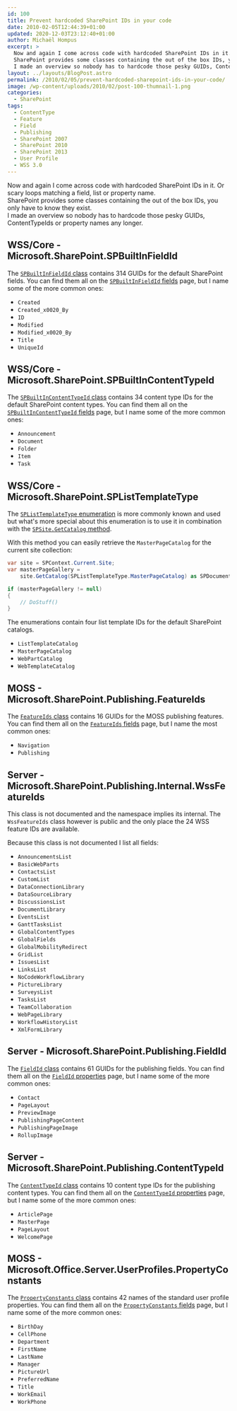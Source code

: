 ```yaml
---
id: 100
title: Prevent hardcoded SharePoint IDs in your code
date: 2010-02-05T12:44:39+01:00
updated: 2020-12-03T23:12:40+01:00
author: Michaël Hompus
excerpt: >
  Now and again I come across code with hardcoded SharePoint IDs in it. Or scary loops matching a field, list or property name.
  SharePoint provides some classes containing the out of the box IDs, you only have to know they exist.
  I made an overview so nobody has to hardcode those pesky GUIDs, ContentTypeId's or property names.
layout: ../layouts/BlogPost.astro
permalink: /2010/02/05/prevent-hardcoded-sharepoint-ids-in-your-code/
image: /wp-content/uploads/2010/02/post-100-thumnail-1.png
categories:
  - SharePoint
tags:
  - ContentType
  - Feature
  - Field
  - Publishing
  - SharePoint 2007
  - SharePoint 2010
  - SharePoint 2013
  - User Profile
  - WSS 3.0
---
```


Now and again I come across code with hardcoded SharePoint IDs in it.
Or scary loops matching a field, list or property name.  
SharePoint provides some classes containing the out of the box IDs, you only have to know they exist.  
I made an overview so nobody has to hardcode those pesky GUIDs, ContentTypeIds or property names any longer.

<!--more-->

## WSS/Core - Microsoft.SharePoint.SPBuiltInFieldId

The [`SPBuiltInFieldId` class][SP_BUILT_IN_FIELD_ID_CLASS] contains 314 GUIDs for the default SharePoint fields.
You can find them all on the [`SPBuiltInFieldId` fields][SP_BUILT_IN_FIELD_ID_FIELDS] page, but I name some of the more common ones:

* `Created`
* `Created_x0020_By`
* `ID`
* `Modified`
* `Modified_x0020_By`
* `Title`
* `UniqueId`

## WSS/Core - Microsoft.SharePoint.SPBuiltInContentTypeId

The [`SPBuiltInContentTypeId` class][SP_BUILT_IN_CONTENT_TYPE_ID_CLASS] contains 34 content type IDs for the default SharePoint content types.
You can find them all on the [`SPBuiltInContentTypeId` fields][SP_BUILT_IN_CONTENT_TYPE_ID_FIELDS] page, but I name some of the more common ones:

* `Announcement`
* `Document`
* `Folder`
* `Item`
* `Task`

## WSS/Core - Microsoft.SharePoint.SPListTemplateType

The [`SPListTemplateType` enumeration][SP_LIST_TEMPLATE_TYPE_ENUMERATION]
is more commonly known and used but what's more special about this enumeration is to use it in combination with the
[`SPSite.GetCatalog` method][GET_CATALOG_METHOD].

With this method you can easily retrieve the `MasterPageCatalog` for the current site collection:

```csharp
var site = SPContext.Current.Site;
var masterPageGallery = 
    site.GetCatalog(SPListTemplateType.MasterPageCatalog) as SPDocumentLibrary;

if (masterPageGallery != null)
{
    // DoStuff()
}
```

The enumerations contain four list template IDs for the default SharePoint catalogs.

* `ListTemplateCatalog`
* `MasterPageCatalog`
* `WebPartCatalog`
* `WebTemplateCatalog`

## MOSS - Microsoft.SharePoint.Publishing.FeatureIds

The [`FeatureIds` class][FEATURE_IDS_CLASS] contains 16 GUIDs for the MOSS publishing features.
You can find them all on the [`FeatureIds` fields][FEATURE_IDS_FIELDS] page,
but I name the most common ones:

* `Navigation`
* `Publishing`

## Server - Microsoft.SharePoint.Publishing.Internal.WssFeatureIds

This class is not documented and the namespace implies its internal.
The `WssFeatureIds` class however is public and the only place the 24 WSS feature IDs are available.

Because this class is not documented I list all fields:

* `AnnouncementsList`
* `BasicWebParts`
* `ContactsList`
* `CustomList`
* `DataConnectionLibrary`
* `DataSourceLibrary`
* `DiscussionsList`
* `DocumentLibrary`
* `EventsList`
* `GanttTasksList`
* `GlobalContentTypes`
* `GlobalFields`
* `GlobalMobilityRedirect`
* `GridList`
* `IssuesList`
* `LinksList`
* `NoCodeWorkflowLibrary`
* `PictureLibrary`
* `SurveysList`
* `TasksList`
* `TeamCollaboration`
* `WebPageLibrary`
* `WorkflowHistoryList`
* `XmlFormLibrary`

## Server - Microsoft.SharePoint.Publishing.FieldId

The [`FieldId` class][FIELD_ID_CLASS] contains 61 GUIDs for the publishing fields.
You can find them all on the [`FieldId` properties][FIELD_ID_PROPERTIES] page,
but I name some of the more common ones:

* `Contact`
* `PageLayout`
* `PreviewImage`
* `PublishingPageContent`
* `PublishingPageImage`
* `RollupImage`

## Server - Microsoft.SharePoint.Publishing.ContentTypeId

The [`ContentTypeId` class][CONTENT_TYPE_ID_CLASS] contains 10 content type IDs for the publishing content types.
You can find them all on the [`ContentTypeId` properties][CONTENT_TYPE_ID_PROPERTIES] page,
but I name some of the more common ones:

* `ArticlePage`
* `MasterPage`
* `PageLayout`
* `WelcomePage`

## MOSS - Microsoft.Office.Server.UserProfiles.PropertyConstants

The [`PropertyConstants` class][PROPERTY_CONSTANTS_CLASS] contains 42 names of the standard user profile properties.
You can find them all on the [`PropertyConstants` fields][PROPERTY_CONSTANTS_FIELDS] page,
but I name some of the more common ones:

* `BirthDay`
* `CellPhone`
* `Department`
* `FirstName`
* `LastName`
* `Manager`
* `PictureUrl`
* `PreferredName`
* `Title`
* `WorkEmail`
* `WorkPhone`

[SP_BUILT_IN_FIELD_ID_CLASS]: https://learn.microsoft.com/previous-versions/office/sharepoint-server/ms435407(v=office.15)
[SP_BUILT_IN_FIELD_ID_FIELDS]: https://learn.microsoft.com/previous-versions/office/sharepoint-server/ms439470(v=office.15)
[SP_BUILT_IN_CONTENT_TYPE_ID_CLASS]: https://learn.microsoft.com/previous-versions/office/sharepoint-server/ms461338(v=office.15)
[SP_BUILT_IN_CONTENT_TYPE_ID_FIELDS]: https://learn.microsoft.com/previous-versions/office/sharepoint-server/ms434482(v=office.15)
[SP_LIST_TEMPLATE_TYPE_ENUMERATION]: https://learn.microsoft.com/previous-versions/office/sharepoint-server/ms413878(v=office.15)
[GET_CATALOG_METHOD]: https://learn.microsoft.com/previous-versions/office/sharepoint-server/ms480807(v=office.15)
[FEATURE_IDS_CLASS]: https://learn.microsoft.comprevious-versions/office/sharepoint-server/ms583113(v=office.15)
[FEATURE_IDS_FIELDS]: https://learn.microsoft.com/previous-versions/office/sharepoint-server/ms559490(v=office.15)
[FIELD_ID_CLASS]: https://learn.microsoft.com/previous-versions/office/sharepoint-server/ms498502(v=office.15)
[FIELD_ID_PROPERTIES]: https://learn.microsoft.com/previous-versions/office/sharepoint-server/ms552092(v=office.15)
[CONTENT_TYPE_ID_CLASS]: https://learn.microsoft.com/previous-versions/office/sharepoint-server/ms584122(v=office.15)
[CONTENT_TYPE_ID_PROPERTIES]: https://learn.microsoft.com/previous-versions/office/sharepoint-server/ms500588(v=office.15)
[PROPERTY_CONSTANTS_CLASS]: https://learn.microsoft.com/previous-versions/office/sharepoint-server/ms564607(v=office.15)
[PROPERTY_CONSTANTS_FIELDS]: https://learn.microsoft.com/previous-versions/office/sharepoint-server/ms549392(v=office.15)
